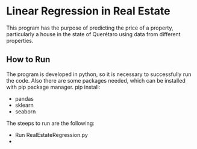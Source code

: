 # Linear Regression in Real Estate

This program has the purpose of predicting the price of a property, particularly a house in the state of Querétaro using data from different properties.

## How to Run

The program is developed in python, so it is necessary to successfully run the code. Also there are some packages needed, which can be installed with pip package manager.
pip install: 
- pandas
- sklearn
- seaborn


The steeps to run are the following:
- Run RealEstateRegression.py
- 
